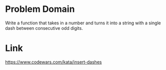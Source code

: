 # Problem Domain
Write a function that takes in a number and turns it into a string with a single dash between consecutive odd digits.

# Link
https://www.codewars.com/kata/insert-dashes